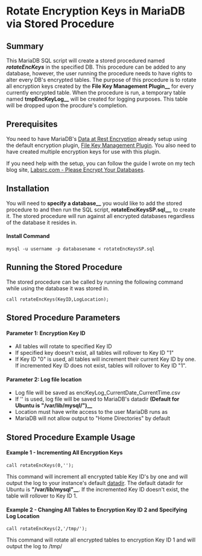 # Rotate Encryption Keys in MariaDB via Stored Procedure

## Summary
This MariaDB SQL script will create a stored procedured named **_rotateEncKeys_** in the specified DB.  This procedure can be added to any database, however, the user running the procedure needs to have rights to alter every DB's encrypted tables.  The purpose of this procedure is to rotate all encryption keys created by the **File Key Management Plugin__** for every currently encrypted table.  When the procedure is run, a temporary table named **tmpEncKeyLog__** will be created for logging purposes.  This table will be dropped upon the procdure's completion.


## Prerequisites
You need to have MariaDB's [Data at Rest Encryption](https://mariadb.com/kb/en/library/data-at-rest-encryption/) already setup using the default encryption plugin, [File Key Management Plugin](https://mariadb.com/kb/en/library/file-key-management-encryption-plugin/).  You also need to have created multiple encryption keys for use with this plugin.

If you need help with the setup, you can follow the guide I wrote on my tech blog site, [Labsrc.com - Please Encrypt Your Databases](https://www.labsrc.com/please-encrypt-your-databases-mariadb/).


## Installation
You will need to **specify a database__** you would like to add the stored procedure to and then run the SQL script, **rotateEncKeysSP.sql__**, to create it.  The stored procedure will run against all encrypted databases regardless of the database it resides in.
#### Install Command
```
mysql -u username -p databasename < rotateEncKeysSP.sql
```

## Running the Stored Procedure
The stored procedure can be called by running the following command while using the database it was stored in.
```
call rotateEncKeys(KeyID,LogLocation);
```


## Stored Procedure Parameters
#### Parameter 1: Encryption Key ID
   - All tables will rotate to specified Key ID
   - If specified key doesn't exist, all tables will rollover to Key ID "1"
   - If Key ID "0" is used, all tables will increment their current Key ID by one. If incremented Key ID does not exist, tables will rollover to Key ID "1".
#### Parameter 2: Log file location
   - Log file will be saved as encKeyLog_CurrentDate_CurrentTime.csv
   - If '' is used, log file will be saved to MariaDB's datadir **(Default for Ubuntu is "/var/lib/mysql/")__**
   - Location must have write access to the user MariaDB runs as
   - MariaDB will not allow output to "Home Directories" by default


## Stored Procedure Example Usage
#### Example 1 - Incrementing All Encryption Keys
```
call rotateEncKeys(0,'');
```
This command will increment all encrypted table Key ID's by one and will output the log to your instance's default [datadir](https://mariadb.com/kb/en/library/server-system-variables/#datadir).  The default datadir for Ubuntu is **"/var/lib/mysql"__**.  If the incremented Key ID doesn't exist, the table will rollover to Key ID 1.

#### Example 2 - Changing All Tables to Encryption Key ID 2 and Specifying Log Location
```
call rotateEncKeys(2,'/tmp/');
```
This command will rotate all encrypted tables to encryption Key ID 1 and will output the log to /tmp/
